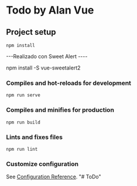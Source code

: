 # Todo by Alan Vue

## Project setup
```
npm install
```
---Realizado con Sweet Alert ----

npm install -S vue-sweetalert2



### Compiles and hot-reloads for development
```
npm run serve
```

### Compiles and minifies for production
```
npm run build
```

### Lints and fixes files
```
npm run lint
```

### Customize configuration
See [Configuration Reference](https://cli.vuejs.org/config/).
"# ToDo" 
